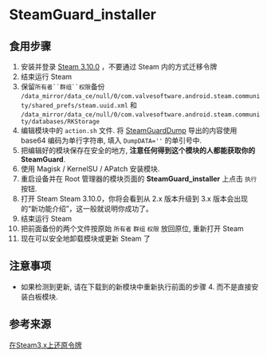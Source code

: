 # SteamGuard_installer

## 食用步骤

1. 安装并登录 [Steam 3.10.0][] ，不要通过 Steam 内的方式迁移令牌
2. 结束运行 Steam
3. 保留`所有者``群组``权限`备份 `/data_mirror/data_ce/null/0/com.valvesoftware.android.steam.community/shared_prefs/steam.uuid.xml` 和 `/data_mirror/data_ce/null/0/com.valvesoftware.android.steam.community/databases/RKStorage`
4. 编辑模块中的 `action.sh` 文件. 将 [SteamGuardDump][] 导出的内容使用 base64 编码为单行字符串, 填入 `DumpDATA=''` 的单引号中.
5. 把编辑好的模块保存在安全的地方, **注意任何得到这个模块的人都能获取你的 SteamGuard**.
6. 使用 Magisk / KernelSU / APatch 安装模块.
7. 重启设备并在 Root 管理器的模块页面的 **SteamGuard_installer** 上点击 `执行` 按钮.
8. 打开 Steam Steam 3.10.0，你将会看到从 2.x 版本升级到 3.x 版本会出现的“新功能介绍”，这一般就说明你成功了。
9. 结束运行 Steam
10. 把前面备份的两个文件按原始 `所有者` `群组` `权限` 放回原位, 重新打开 Steam
11. 现在可以安全地卸载模块或更新 Steam 了

## 注意事项

- 如果检测到更新, 请在下载到的新模块中重新执行前面的步骤 4. 而不是直接安装白板模块.

## 参考来源

[在Steam3.x上还原令牌](https://github.com/YifePlayte/SteamGuardDump/issues/2)

[Steam 3.10.0]: https://github.com/muink/SteamGuard_installer/raw/refs/heads/releases/com.valvesoftware.android.steam.community_3.10.0-9653292_minAPI24(arm64-v8a,armeabi-v7a,x86,x86_64)(nodpi)_apkmirror.com.apk
[SteamGuardDump]: https://github.com/YifePlayte/SteamGuardDump
